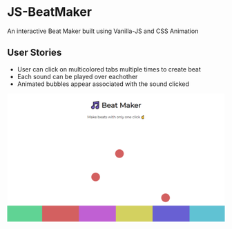 # JS-BeatMaker
An interactive Beat Maker built using Vanilla-JS and CSS Animation

## User Stories
- User can click on multicolored tabs multiple times to create beat
- Each sound can be played over eachother 
- Animated bubbles appear associated with the sound clicked 

![Alt text](/Screenshot.png?raw=true "Optional Title")
